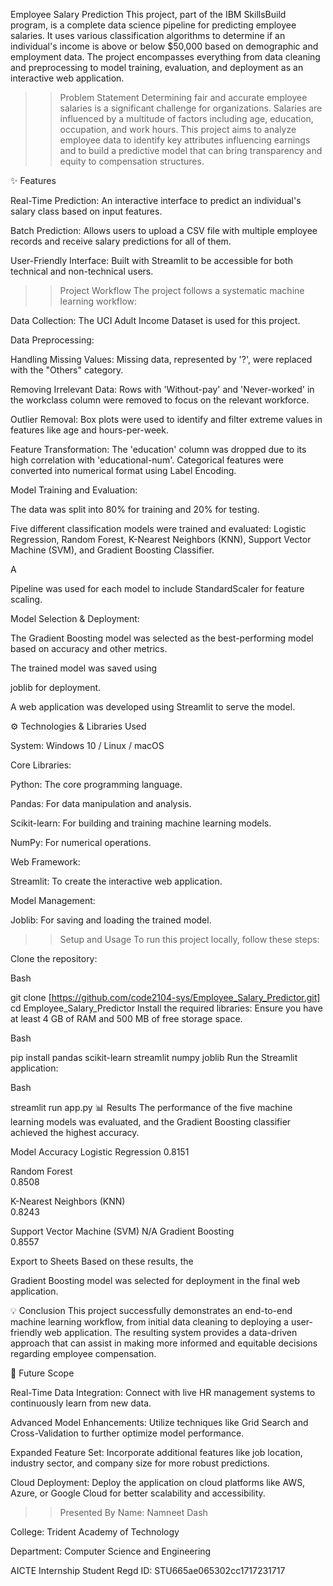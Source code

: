 Employee Salary Prediction
This project, part of the IBM SkillsBuild program, is a complete data science pipeline for predicting employee salaries. It uses various classification algorithms to determine if an individual's income is above or below $50,000 based on demographic and employment data. The project encompasses everything from data cleaning and preprocessing to model training, evaluation, and deployment as an interactive web application.


>> Problem Statement
Determining fair and accurate employee salaries is a significant challenge for organizations. Salaries are influenced by a multitude of factors including age, education, occupation, and work hours. This project aims to analyze employee data to identify key attributes influencing earnings and to build a predictive model that can bring transparency and equity to compensation structures.



✨ Features

Real-Time Prediction: An interactive interface to predict an individual's salary class based on input features.


Batch Prediction: Allows users to upload a CSV file with multiple employee records and receive salary predictions for all of them.


User-Friendly Interface: Built with Streamlit to be accessible for both technical and non-technical users.

>> Project Workflow
The project follows a systematic machine learning workflow:


Data Collection: The UCI Adult Income Dataset is used for this project.

Data Preprocessing:


Handling Missing Values: Missing data, represented by '?', were replaced with the "Others" category.


Removing Irrelevant Data: Rows with 'Without-pay' and 'Never-worked' in the workclass column were removed to focus on the relevant workforce.


Outlier Removal: Box plots were used to identify and filter extreme values in features like age and hours-per-week.



Feature Transformation: The 'education' column was dropped due to its high correlation with 'educational-num'. Categorical features were converted into numerical format using Label Encoding.


Model Training and Evaluation:

The data was split into 80% for training and 20% for testing.

Five different classification models were trained and evaluated: Logistic Regression, Random Forest, K-Nearest Neighbors (KNN), Support Vector Machine (SVM), and Gradient Boosting Classifier.

A 

Pipeline was used for each model to include StandardScaler for feature scaling.

Model Selection & Deployment:

The Gradient Boosting model was selected as the best-performing model based on accuracy and other metrics.

The trained model was saved using 

joblib for deployment.

A web application was developed using Streamlit to serve the model.

⚙️ Technologies & Libraries Used

System: Windows 10 / Linux / macOS 

Core Libraries:

Python: The core programming language.


Pandas: For data manipulation and analysis.


Scikit-learn: For building and training machine learning models.


NumPy: For numerical operations.

Web Framework:


Streamlit: To create the interactive web application.

Model Management:


Joblib: For saving and loading the trained model.

>> Setup and Usage
To run this project locally, follow these steps:

Clone the repository:

Bash

git clone [https://github.com/code2104-sys/Employee_Salary_Predictor.git]
cd Employee_Salary_Predictor
Install the required libraries:
Ensure you have at least 4 GB of RAM and 500 MB of free storage space.


Bash

pip install pandas scikit-learn streamlit numpy joblib
Run the Streamlit application:

Bash

streamlit run app.py
📊 Results
The performance of the five machine learning models was evaluated, and the Gradient Boosting classifier achieved the highest accuracy.

Model	Accuracy
Logistic Regression	
0.8151 

Random Forest	
0.8508 

K-Nearest Neighbors (KNN)	
0.8243 

Support Vector Machine (SVM)	N/A
Gradient Boosting		
0.8557 


Export to Sheets
Based on these results, the 

Gradient Boosting model was selected for deployment in the final web application.

💡 Conclusion
This project successfully demonstrates an end-to-end machine learning workflow, from initial data cleaning to deploying a user-friendly web application. The resulting system provides a data-driven approach that can assist in making more informed and equitable decisions regarding employee compensation.


🔭 Future Scope

Real-Time Data Integration: Connect with live HR management systems to continuously learn from new data.


Advanced Model Enhancements: Utilize techniques like Grid Search and Cross-Validation to further optimize model performance.


Expanded Feature Set: Incorporate additional features like job location, industry sector, and company size for more robust predictions.


Cloud Deployment: Deploy the application on cloud platforms like AWS, Azure, or Google Cloud for better scalability and accessibility.

>> Presented By
Name: Namneet Dash

College: Trident Academy of Technology

Department: Computer Science and Engineering


AICTE Internship Student Regd ID: STU665ae065302cc1717231717

